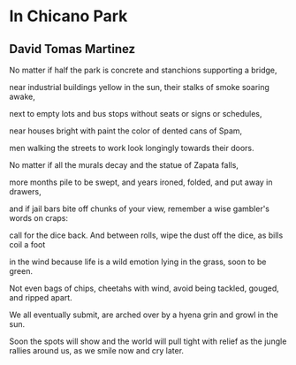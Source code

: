 # In Chicano Park
## David Tomas Martinez
No matter if half the park is concrete
and stanchions supporting a bridge,

near industrial buildings yellow in the sun,
their stalks of smoke soaring awake,

next to empty lots and bus stops
without seats or signs or schedules,

near houses bright with paint
the color of dented cans of Spam,

men walking the streets to work
look longingly towards their doors.

No matter if all the murals decay
and the statue of Zapata falls,

more months pile to be swept, and years
ironed, folded, and put away in drawers,

and if jail bars bite off chunks of your view,
remember a wise gambler's words on craps:

call for the dice back. And between rolls,
wipe the dust off the dice, as bills coil a foot

in the wind because life is a wild emotion
lying in the grass, soon to be green.

Not even bags of chips, cheetahs with wind,
avoid being tackled, gouged, and ripped apart.

We all eventually submit, are arched over
by a hyena grin and growl in the sun.

Soon the spots will show and the world will pull tight with relief
as the jungle rallies around us, as we smile now and cry later.